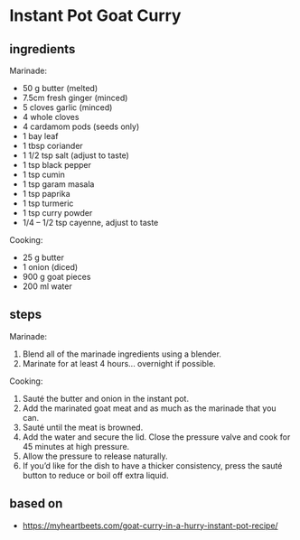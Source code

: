 # Instant Pot Goat Curry

## ingredients

Marinade:

- 50 g butter (melted)
- 7.5cm fresh ginger (minced)
- 5 cloves garlic (minced)
- 4 whole cloves
- 4 cardamom pods (seeds only)
- 1 bay leaf
- 1 tbsp coriander
- 1 1/2 tsp salt (adjust to taste)
- 1 tsp black pepper
- 1 tsp cumin
- 1 tsp garam masala
- 1 tsp paprika
- 1 tsp turmeric
- 1 tsp curry powder
- 1/4 – 1/2 tsp cayenne, adjust to taste

Cooking:

- 25 g butter
- 1 onion (diced)
- 900 g goat pieces
- 200 ml water

## steps

Marinade:

1. Blend all of the marinade ingredients using a blender.
2. Marinate for at least 4 hours... overnight if possible.

Cooking:

1. Sauté the butter and onion in the instant pot.
2. Add the marinated goat meat and as much as the marinade that you can.
3. Sauté until the meat is browned.
4. Add the water and secure the lid. Close the pressure valve and cook for 45 minutes at high pressure.
4. Allow the pressure to release naturally.
5. If you’d like for the dish to have a thicker consistency, press the sauté button to reduce or boil off extra liquid.

## based on

- https://myheartbeets.com/goat-curry-in-a-hurry-instant-pot-recipe/
